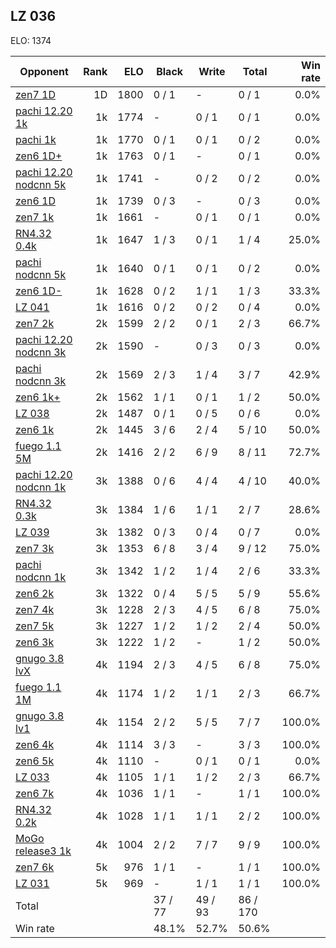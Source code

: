 ## LZ 036 ##

ELO: 1374

Opponent | Rank | ELO | Black | Write | Total | Win rate
---------|-----:|----:|-------|-------|-------|-------:
[zen7 1D](zen7%201D.md) | 1D | 1800 | 0 / 1 | - | 0 / 1 | 0.0%
[pachi 12.20 1k](pachi%2012.20%201k.md) | 1k | 1774 | - | 0 / 1 | 0 / 1 | 0.0%
[pachi 1k](pachi%201k.md) | 1k | 1770 | 0 / 1 | 0 / 1 | 0 / 2 | 0.0%
[zen6 1D+](zen6%201D+.md) | 1k | 1763 | 0 / 1 | - | 0 / 1 | 0.0%
[pachi 12.20 nodcnn 5k](pachi%2012.20%20nodcnn%205k.md) | 1k | 1741 | - | 0 / 2 | 0 / 2 | 0.0%
[zen6 1D](zen6%201D.md) | 1k | 1739 | 0 / 3 | - | 0 / 3 | 0.0%
[zen7 1k](zen7%201k.md) | 1k | 1661 | - | 0 / 1 | 0 / 1 | 0.0%
[RN4.32 0.4k](RN4.32%200.4k.md) | 1k | 1647 | 1 / 3 | 0 / 1 | 1 / 4 | 25.0%
[pachi nodcnn 5k](pachi%20nodcnn%205k.md) | 1k | 1640 | 0 / 1 | 0 / 1 | 0 / 2 | 0.0%
[zen6 1D-](zen6%201D-.md) | 1k | 1628 | 0 / 2 | 1 / 1 | 1 / 3 | 33.3%
[LZ 041](LZ%20041.md) | 1k | 1616 | 0 / 2 | 0 / 2 | 0 / 4 | 0.0%
[zen7 2k](zen7%202k.md) | 2k | 1599 | 2 / 2 | 0 / 1 | 2 / 3 | 66.7%
[pachi 12.20 nodcnn 3k](pachi%2012.20%20nodcnn%203k.md) | 2k | 1590 | - | 0 / 3 | 0 / 3 | 0.0%
[pachi nodcnn 3k](pachi%20nodcnn%203k.md) | 2k | 1569 | 2 / 3 | 1 / 4 | 3 / 7 | 42.9%
[zen6 1k+](zen6%201k+.md) | 2k | 1562 | 1 / 1 | 0 / 1 | 1 / 2 | 50.0%
[LZ 038](LZ%20038.md) | 2k | 1487 | 0 / 1 | 0 / 5 | 0 / 6 | 0.0%
[zen6 1k](zen6%201k.md) | 2k | 1445 | 3 / 6 | 2 / 4 | 5 / 10 | 50.0%
[fuego 1.1 5M](fuego%201.1%205M.md) | 2k | 1416 | 2 / 2 | 6 / 9 | 8 / 11 | 72.7%
[pachi 12.20 nodcnn 1k](pachi%2012.20%20nodcnn%201k.md) | 3k | 1388 | 0 / 6 | 4 / 4 | 4 / 10 | 40.0%
[RN4.32 0.3k](RN4.32%200.3k.md) | 3k | 1384 | 1 / 6 | 1 / 1 | 2 / 7 | 28.6%
[LZ 039](LZ%20039.md) | 3k | 1382 | 0 / 3 | 0 / 4 | 0 / 7 | 0.0%
[zen7 3k](zen7%203k.md) | 3k | 1353 | 6 / 8 | 3 / 4 | 9 / 12 | 75.0%
[pachi nodcnn 1k](pachi%20nodcnn%201k.md) | 3k | 1342 | 1 / 2 | 1 / 4 | 2 / 6 | 33.3%
[zen6 2k](zen6%202k.md) | 3k | 1322 | 0 / 4 | 5 / 5 | 5 / 9 | 55.6%
[zen7 4k](zen7%204k.md) | 3k | 1228 | 2 / 3 | 4 / 5 | 6 / 8 | 75.0%
[zen7 5k](zen7%205k.md) | 3k | 1227 | 1 / 2 | 1 / 2 | 2 / 4 | 50.0%
[zen6 3k](zen6%203k.md) | 3k | 1222 | 1 / 2 | - | 1 / 2 | 50.0%
[gnugo 3.8 lvX](gnugo%203.8%20lvX.md) | 4k | 1194 | 2 / 3 | 4 / 5 | 6 / 8 | 75.0%
[fuego 1.1 1M](fuego%201.1%201M.md) | 4k | 1174 | 1 / 2 | 1 / 1 | 2 / 3 | 66.7%
[gnugo 3.8 lv1](gnugo%203.8%20lv1.md) | 4k | 1154 | 2 / 2 | 5 / 5 | 7 / 7 | 100.0%
[zen6 4k](zen6%204k.md) | 4k | 1114 | 3 / 3 | - | 3 / 3 | 100.0%
[zen6 5k](zen6%205k.md) | 4k | 1110 | - | 0 / 1 | 0 / 1 | 0.0%
[LZ 033](LZ%20033.md) | 4k | 1105 | 1 / 1 | 1 / 2 | 2 / 3 | 66.7%
[zen6 7k](zen6%207k.md) | 4k | 1036 | 1 / 1 | - | 1 / 1 | 100.0%
[RN4.32 0.2k](RN4.32%200.2k.md) | 4k | 1028 | 1 / 1 | 1 / 1 | 2 / 2 | 100.0%
[MoGo release3 1k](MoGo%20release3%201k.md) | 4k | 1004 | 2 / 2 | 7 / 7 | 9 / 9 | 100.0%
[zen7 6k](zen7%206k.md) | 5k | 976 | 1 / 1 | - | 1 / 1 | 100.0%
[LZ 031](LZ%20031.md) | 5k | 969 | - | 1 / 1 | 1 / 1 | 100.0%
Total | | | 37 / 77 | 49 / 93 | 86 / 170 | 
Win rate| | | 48.1% | 52.7% | 50.6% | 
